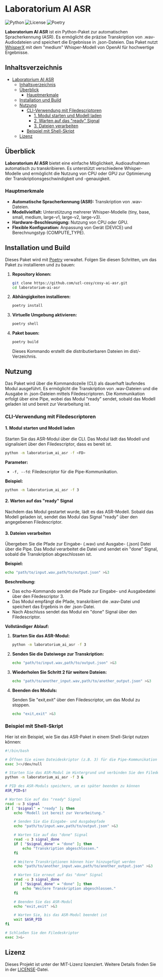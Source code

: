 # Laboratorium AI ASR

![Python](https://img.shields.io/badge/Python-3.10.13-blue.svg)
![License](https://img.shields.io/badge/License-MIT-green.svg)
![Poetry](https://img.shields.io/badge/Build-Poetry-blue.svg)

**Laboratorium AI ASR** ist ein Python-Paket zur automatischen Spracherkennung (ASR). Es ermöglicht die präzise Transkription von .wav-Audiodateien und speichert die Ergebnisse in .json-Dateien. Das Paket nutzt [WhisperX](https://github.com/m-bain/whisperX) mit dem "medium" Whisper-Modell von OpenAI für hochwertige Ergebnisse.

## Inhaltsverzeichnis

- [Laboratorium AI ASR](#laboratorium-ai-asr)
  - [Inhaltsverzeichnis](#inhaltsverzeichnis)
  - [Überblick](#überblick)
    - [Hauptmerkmale](#hauptmerkmale)
  - [Installation und Build](#installation-und-build)
  - [Nutzung](#nutzung)
    - [CLI-Verwendung mit Filedescriptoren](#cli-verwendung-mit-filedescriptoren)
      - [1. Modul starten und Modell laden](#1-modul-starten-und-modell-laden)
      - [2. Warten auf das "ready" Signal](#2-warten-auf-das-ready-signal)
      - [3. Dateien verarbeiten](#3-dateien-verarbeiten)
    - [Beispiel mit Shell-Skript](#beispiel-mit-shell-skript)
  - [Lizenz](#lizenz)

## Überblick

**Laboratorium AI ASR** bietet eine einfache Möglichkeit, Audioaufnahmen automatisch zu transkribieren. Es unterstützt verschiedene Whisper-Modelle und ermöglicht die Nutzung von CPU oder GPU zur Optimierung der Transkriptionsgeschwindigkeit und -genauigkeit.

### Hauptmerkmale

- **Automatische Spracherkennung (ASR):** Transkription von .wav-Dateien.
- **Modellvielfalt:** Unterstützung mehrerer Whisper-Modelle (tiny, base, small, medium, large-v1, large-v2, large-v3).
- **Hardware-Beschleunigung:** Nutzung von CPU oder GPU.
- **Flexible Konfiguration:** Anpassung von Gerät (DEVICE) und Berechnungstyp (COMPUTE_TYPE).

## Installation und Build

Dieses Paket wird mit [Poetry](https://python-poetry.org/) verwaltet. Folgen Sie diesen Schritten, um das Paket zu installieren und zu bauen:

1. **Repository klonen:**

   ```bash
   git clone https://github.com/uzl-cosy/cosy-ai-asr.git
   cd laboratorium-ai-asr
   ```

2. **Abhängigkeiten installieren:**

   ```bash
   poetry install
   ```

3. **Virtuelle Umgebung aktivieren:**

   ```bash
   poetry shell
   ```

4. **Paket bauen:**

   ```bash
   poetry build
   ```

   Dieses Kommando erstellt die distributierbaren Dateien im dist/-Verzeichnis.

## Nutzung

Das Paket wird über die Kommandozeile (CLI) als dauerhaft laufendes Modul ausgeführt. Es ermöglicht die Transkription von .wav-Dateien und die Ausgabe in .json-Dateien mittels Filedescriptoren. Die Kommunikation erfolgt über eine Pipe, wobei das Modul "ready" sendet, sobald das Modell geladen ist und bereit zur Verarbeitung ist.

### CLI-Verwendung mit Filedescriptoren

#### 1. Modul starten und Modell laden

Starten Sie das ASR-Modul über die CLI. Das Modul lädt das Modell und signalisiert über den Filedescriptor, dass es bereit ist.

```bash
python -m laboratorium_ai_asr -f <FD>
```

**Parameter:**

- `-f, --fd`: Filedescriptor für die Pipe-Kommunikation.

**Beispiel:**

```bash
python -m laboratorium_ai_asr -f 3
```

#### 2. Warten auf das "ready" Signal

Nachdem das Modul gestartet wurde, lädt es das ASR-Modell. Sobald das Modell geladen ist, sendet das Modul das Signal "ready" über den angegebenen Filedescriptor.

#### 3. Dateien verarbeiten

Übergeben Sie die Pfade zur Eingabe- (.wav) und Ausgabe- (.json) Datei über die Pipe. Das Modul verarbeitet die Datei und sendet ein "done" Signal, sobald die Transkription abgeschlossen ist.

**Beispiel:**

```bash
echo "path/to/input.wav,path/to/output.json" >&3
```

**Beschreibung:**

- Das echo-Kommando sendet die Pfade zur Eingabe- und Ausgabedatei über den Filedescriptor 3.
- Das Modul empfängt die Pfade, transkribiert die .wav-Datei und speichert das Ergebnis in der .json-Datei.
- Nach Abschluss sendet das Modul ein "done" Signal über den Filedescriptor.

**Vollständiger Ablauf:**

1. **Starten Sie das ASR-Modul:**

   ```bash
   python -m laboratorium_ai_asr -f 3
   ```

2. **Senden Sie die Dateiwege zur Transkription:**

   ```bash
   echo "path/to/input.wav,path/to/output.json" >&3
   ```

3. **Wiederholen Sie Schritt 2 für weitere Dateien:**

   ```bash
   echo "path/to/another_input.wav,path/to/another_output.json" >&3
   ```

4. **Beenden des Moduls:**

   Senden Sie "exit,exit" über den Filedescriptor, um das Modul zu stoppen.

   ```bash
   echo "exit,exit" >&3
   ```

### Beispiel mit Shell-Skript

Hier ist ein Beispiel, wie Sie das ASR-Paket in einem Shell-Skript nutzen können:

```bash
#!/bin/bash

# Öffnen Sie einen Dateideskriptor (z.B. 3) für die Pipe-Kommunikation
exec 3<>/dev/null

# Starten Sie das ASR-Modul im Hintergrund und verbinden Sie den Filedescriptor
python -m laboratorium_ai_asr -f 3 &

# PID des ASR-Moduls speichern, um es später beenden zu können
ASR_PID=$!

# Warten Sie auf das "ready" Signal
read -u 3 signal
if [ "$signal" = "ready" ]; then
    echo "Modell ist bereit zur Verarbeitung."

    # Senden Sie die Eingabe- und Ausgabepfade
    echo "path/to/input.wav,path/to/output.json" >&3

    # Warten Sie auf das "done" Signal
    read -u 3 signal_done
    if [ "$signal_done" = "done" ]; then
        echo "Transkription abgeschlossen."
    fi

    # Weitere Transkriptionen können hier hinzugefügt werden
    echo "path/to/another_input.wav,path/to/another_output.json" >&3

    # Warten Sie erneut auf das "done" Signal
    read -u 3 signal_done
    if [ "$signal_done" = "done" ]; then
        echo "Weitere Transkription abgeschlossen."
    fi

    # Beenden Sie das ASR-Modul
    echo "exit,exit" >&3

    # Warten Sie, bis das ASR-Modul beendet ist
    wait $ASR_PID
fi

# Schließen Sie den Filedeskriptor
exec 3>&-
```

## Lizenz

Dieses Projekt ist unter der MIT-Lizenz lizenziert. Weitere Details finden Sie in der [LICENSE](LICENSE)-Datei.
